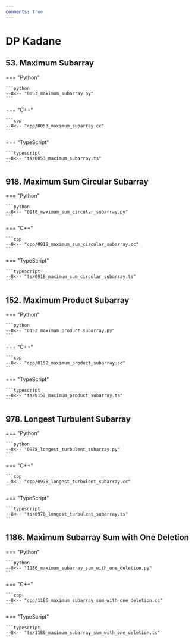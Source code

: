 ```yaml
---
comments: True
---
```


# DP Kadane

## 53. Maximum Subarray

=== "Python"

    ```python
    --8<-- "0053_maximum_subarray.py"
    ```

=== "C++"

    ```cpp
    --8<-- "cpp/0053_maximum_subarray.cc"
    ```

=== "TypeScript"

    ```typescript
    --8<-- "ts/0053_maximum_subarray.ts"
    ```

## 918. Maximum Sum Circular Subarray

=== "Python"

    ```python
    --8<-- "0918_maximum_sum_circular_subarray.py"
    ```

=== "C++"

    ```cpp
    --8<-- "cpp/0918_maximum_sum_circular_subarray.cc"
    ```

=== "TypeScript"

    ```typescript
    --8<-- "ts/0918_maximum_sum_circular_subarray.ts"
    ```

## 152. Maximum Product Subarray

=== "Python"

    ```python
    --8<-- "0152_maximum_product_subarray.py"
    ```

=== "C++"

    ```cpp
    --8<-- "cpp/0152_maximum_product_subarray.cc"
    ```

=== "TypeScript"

    ```typescript
    --8<-- "ts/0152_maximum_product_subarray.ts"
    ```

## 978. Longest Turbulent Subarray

=== "Python"

    ```python
    --8<-- "0978_longest_turbulent_subarray.py"
    ```

=== "C++"

    ```cpp
    --8<-- "cpp/0978_longest_turbulent_subarray.cc"
    ```

=== "TypeScript"

    ```typescript
    --8<-- "ts/0978_longest_turbulent_subarray.ts"
    ```

## 1186. Maximum Subarray Sum with One Deletion

=== "Python"

    ```python
    --8<-- "1186_maximum_subarray_sum_with_one_deletion.py"
    ```

=== "C++"

    ```cpp
    --8<-- "cpp/1186_maximum_subarray_sum_with_one_deletion.cc"
    ```

=== "TypeScript"

    ```typescript
    --8<-- "ts/1186_maximum_subarray_sum_with_one_deletion.ts"
    ```
